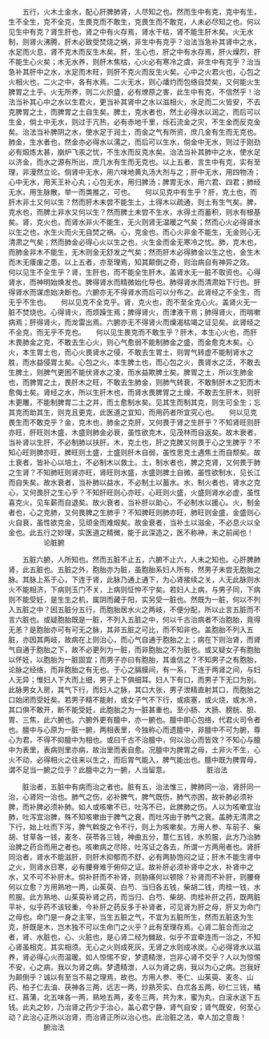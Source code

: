 <!-- { "loadSidebar": true } -->
　　五行，火木土金水，配心肝脾肺肾，人尽知之也。然而生中有克，克中有生，生不全生，克不全克，生畏克而不敢生，克畏生而不敢克，人未必尽知之也。何以见生中有克？肾生肝也，肾之中有火存焉，肾水干枯，肾不能生肝木矣。火无水制，则肾火沸腾，肝木必致受焚烧之祸，非生中有克乎？治法当急补其肾中之水，水足而火息，肾不克木而反生木矣。肝，生心也，肝之中有水存焉，肝火燥烈，肝不能生心火矣；木无水养，则肝木焦枯，心火必有寒冷之虞，非生中有克乎？治当急补其肝中之水，水足而木旺，则肝不克火而反生火矣。心中之火君火也，心包之火相火也，二火之中，各有水焉。二火无水，则心燔灼而包络自焚矣，又何能火生脾胃之土乎。火无所养，则二火炽盛，必有燎原之害，此生中有克，不信然乎！治法当补其心中之水以生君火，更当补其肾中之水以滋相火，水足而二火皆安，不去克脾胃之土，而脾胃之土自生矣。脾土，克水者也，然土必得水以润之，而后可以生金，倘土中无水，则过于亢热，必有赤地千里，烁石流金之灾，不生金而反克金矣。治法当补脾阴之水，使水足于润土，而金之气有所资，庶几金有生而无克也。肺金，生水者也，然金亦必得水以濡之，而后可以生水，倘金中无水，则过于刚劲必有煅炼太甚，崩炉飞汞之忧，不生水而反克水矣。治法当补其肺中之水，使水足以济金，而水之源有所出，庶几水有生而无克也。以上五者，言生中有克，实有至理，非漫然立论。倘肾中无水，用六味地黄丸汤大剂与之；肝中无水，用四物汤；心中无水，用天王补心丸；心包无水，用归脾汤；脾胃无水，用六君、四君；肺经无水，用生脉散。举一而类推之，可也。　　何以见克中有生乎？肝，克土也，而肝木非土又何以生？然而肝木未尝不能生土，土得木以疏通，则土有生气矣。脾，克水也，而脾土非水又何以生？然而脾土未尝不生水，水得土而蓄积，则水有根基矣。肾，克火也，而肾水非火不能生，无火则肾无温暖之气矣；然而心火必得肾水以生之也，水生火而火无自焚之祸。心，克金也，而心火非金不能生，无金则心无清肃之气矣；然而肺金必得心火以生之也，火生金而金无寒冷之忧。肺，克木也，而肺金非木不能生，无木则金无舒发之气矣；然而肝木必得肺金以生之也，金生木而木无痿废之患。以上五者，亦至理焉，知其颠倒之奇，则治病自有神异之效。　　何以见生不全生乎？肾，生肝也，而不能全生肝木。盖肾水无一脏不取资也。心得肾水，而神明始焕发也。脾得肾水而精微始化导也。肺得肾水而清肃始下行也。肝得肾水而谋虑始决断也。六腑亦无不得肾水而后可以分布之。此肾经之不全生，而无乎不生也。　　何以见克不全克乎。肾，克火也，而不至全克心火。盖肾火无一脏不焚烧也。心得肾火，而烦躁生焉；脾得肾火，而津液干焉；肺得肾火，而喘嗽病焉；肝得肾火，而龙雷出焉。六腑亦无不得肾火而燥渴枯竭之证见矣。此肾经之不全克，而无乎不克也。　　何以见生畏克而不敢生乎？肝木，本生心火也，而肝木畏肺金之克，不敢去生心火，则心气愈弱不能制肺金之盛，而金愈克木矣。心火，本生胃土也，而心火畏肾水之侵，不敢去生胃土，则胃气转虚不能制肾水之胜，而水益侵胃土矣。心包之火，本生脾土也，而心包之火，畏肾水之泛，不敢去生脾土，则脾气更困不能伏肾水之凌，而水益欺脾土矣。脾胃之土，所以生肺金也，而脾胃之土，畏肝木之旺，不敢去生肺金，则肺气转衰，不敢制肝木之犯而木愈侮土矣。肾经之水，所以生肝木也，而肾水畏脾胃之土燥，不敢去生肝木，则肝木更雕，不能制脾胃二土之并，而土愈制水矣。见其生而制其克，则生可全生；忘其克而助其生，则克且更克，此医道之宜知，而用药者所宜究心也。　　何以见克畏生而不敢克乎？金，克木也，肺金之克肝，又何畏于肾之生肝乎？不知肾旺则肝亦旺，肝旺则木盛，木盛则肺金必衰，虽性欲克木，见茂林而自返矣。故木衰者，当补肾以生肝，不必制肺以扶肝。木，克土也，肝之克脾又何畏于心之生脾乎？不知心旺则脾亦旺，脾旺则土盛，土盛则肝木自弱，虽性思克土遇焦土而自颓矣。故土衰者，皆补心以培土，不必制木以救土。土，制水者也，脾之克肾，又何畏于肺之生肾？不知肺旺则肾亦旺，肾旺则水盛，水盛则脾土自微，虽性欲制水，见长江而自失矣。故水衰者，当补肺以益水，不必制土以蓄水。水，制火者也，肾水之克心，又何畏肝之生心乎？不知肝旺则心亦旺，心旺则火盛，火盛则肾水必虚，虽性喜克火，见车薪而自退矣。故火衰者，当补肝以助心，不必制水以援心。火，制金者也，心之克肺，又何畏脾之生肺乎？不知脾旺则肺亦旺，肺旺则金盛，金盛则心火自衰，虽性欲克金，见顽金而难煅矣。故金衰者，当补土以滋金，不必息火以全金也。此五行之妙理，实医道之精微，能于此深造之，医不称神，未之前闻也！
　　　　　论脏腑

　　五脏六腑，人所知也。然而五脏不止五，六腑不止六，人未之知也。心肝脾肺肾，此五脏也。五脏之外，胞胎亦为脏，虽胞胎系妇人所有，然男子未尝无胞胎之脉。其脉上系于心，下连于肾，此脉乃通上通下，为心肾接续之关，人无此脉则水火不能相济，下病则玉门不关，上病则怔忡不宁矣。若妇人上病，与男子同，下病则不能受妊，是生生之机，属阴而藏于阳，实另受一脏也。然既为一脏，何以不列入五脏之中？因五脏分五行，而胞胎居水火之两岐，不便分配，所以止言五脏而不言六脏也。或疑胞胎既是一脏，不列入五脏之中，何以千古治病者不治胞胎，竟得无恙？是胞胎亦可有可无之脉，其非五脏之可比，而不知非也。盖胞胎不列入五脏，亦因其两岐，故病在上则治心，而心气自通于胞胎之上；病在下则治肾，而肾气自通于胞胎之下，故不必更列为一脏，而非胞胎之不为脏也。或又疑女子有胞胎以怀妊，以胞胎为一脏固宜；而男子亦曰有胞胎，其谁信之？不知男子之有胞胎，论脉之经络，而非胞胎之有无也。于心之膈膜间，有一系，下连于两肾之间，与妇人无异；惟妇人下大而上细，男子上下俱细耳。妇人下有口，而男子下无口为别。此脉男女入房，其气下行，而妇人之脉，其口大张，男子泄精直射其口，而胞胎之口始闭而受妊矣。若男子精不能射，或女子气不下行，或痰塞，或火烧，或水冷，其口俱不敢开，断不能受妊，此胞胎之为一脏甚重也。至小肠、大肠、膀胱、胆、胃、三焦，此六腑也。六腑外更有膻中，亦一腑也。膻中即心包络，代君火司令者也。膻中与心原为一脏一腑，两相表里，今独称心而遗膻中，非膻中不可为腑，尊心为君，不得不抑膻中为相也。或曰千古不治膻中，何以治心而皆效？不知心与膻中为表里，表病则里亦病，故治里而表自愈。况膻中为脾胃之母，土非火不生，心火不动，必得相火之往来以生之，而后胃气能入，脾气能出也。膻中既为脾胃母，谓不足当一腑之位乎？此膻中之为一腑，人当留意。
　　　　　脏治法

　　脏治者，五脏中有病而治之者也。脏有五，治法惟三，脾肺同一治，肾肝同一治，心肾同一治也。肺气之伤，必补脾气，脾气既伤，肺气亦困，故补肺必须补脾，而补脾必须补肺。如人或咳嗽不已，吐泻不已，此脾肺之伤。人以为咳嗽宜治肺，吐泻宜治脾，殊不知咳嗽由于脾气之衰，而吐泻由于肺气之衰。盖肺无清肃之下行，始上吐而下泻，脾气斡旋之令不行，则上为咳嗽矣。方用人参、车前子、柴胡、甘草各一钱，麦冬、茯苓各三钱，神曲五分，薏仁五钱，水煎服，此方乃治肺治脾之药合而用之者也。咳嗽病之尽除，吐泻证之各去，所谓一方两用者也。肾肝同治者，肾水不能滋肝，则肝木抑郁而不舒，必有两胁饱闷之证；肝木不能生肾中之火，则肾水日寒，必有腰脊难于俯仰之证。故补肝必须补肾中之水，补肾中之水，又不可不补肝木。倘补肝而不补肾，则胁痛何以顿除？补肾而不补肝，则腰脊何以立愈？方用熟地一两，山茱萸、白芍、当归各五钱，柴胡二钱，肉桂一钱，水煎服。此方熟地、山茱萸补肾之药，而当归、白芍、柴胡、肉桂补肝之药，既两脏平补，似乎药不该轻重，今补肝之药反多于补肾者，可见肾为肝之母，肝又为命门之母也。命门是一身之主宰，当生五脏之气，不宜为五脏所生，然而五脏迭为生克，肝既是木，岂木独不可以生命门之火乎？此有至理存焉。心肾二脏合而治之者，肾、水脏也，心、火脏也，是心肾二经为雠敌，似乎不宜牵连而一治之，不知心肾虽相克，其实相须。无心之火则成死灰，无肾之水则成冰炭。心必得肾水以滋养，肾必得心火而温暖。如人惊惕不安，梦遗精泄，岂非心肾不交乎？人以为惊惕不安，心之病，我以为肾之病。梦遗精泄，人以为肾之病，我以为心之病。岂我好为颠倒乎？诚以有至当不易之理焉，故也。方用人参、枣仁、山茱萸、麦冬、山药、柏子仁去油、茯神各三两，远志一两，炒熟芡实、白朮各五两，砂仁三钱，橘红、菖蒲，北五味各一两，熟地五两，麦冬三两，共为末，蜜为丸，白滚水送下五钱。此丸之妙，乃治肾之药少于治心，盖心君宁静，肾气自安；肾气既安，何至心动？此治心正所以治肾，而治肾正所以治心也。此治脏之法，幸人加之意哉！
　　　　　腑治法

